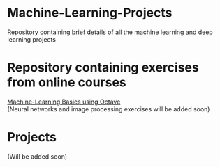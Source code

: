# Machine-Learning-Projects
Repository containing brief details of all the machine learning and deep learning projects

# Repository containing exercises from online courses
[Machine-Learning Basics using Octave](https://github.com/RajShah-1/Machine-Learning) <br/>
(Neural networks and image processing exercises will be added soon)

# Projects
(Will be added soon)
